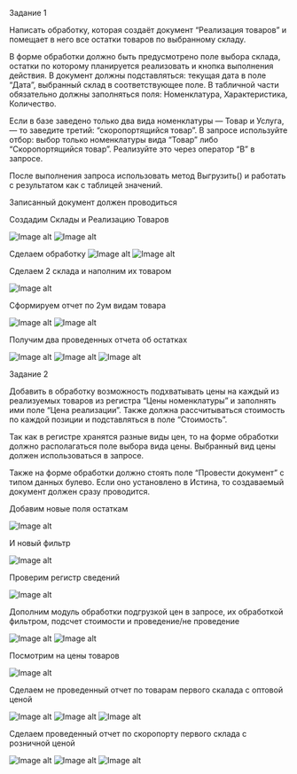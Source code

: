 Задание 1

Написать обработку, которая создаёт документ “Реализация товаров” и помещает в него все остатки товаров по выбранному складу.

В форме обработки должно быть предусмотрено поле выбора склада, остатки по которому планируется реализовать и кнопка выполнения действия.
В документ должны подставляться: текущая дата в поле “Дата”, выбранный склад в соответствующее поле. В табличной части обязательно должны заполняться поля: Номенклатура, Характеристика, Количество.

Если в базе заведено только два вида номенклатуры — Товар и Услуга, — то заведите третий: “скоропортящийся товар”. В запросе используйте отбор: выбор только номенклатуры вида “Товар” либо “Скоропортящийся товар”. Реализуйте это через оператор “В” в запросе.

После выполнения запроса использовать метод Выгрузить() и работать с результатом как с таблицей значений.

Записанный документ должен проводиться

Создадим Склады и Реализацию Товаров

![Image alt](https://github.com/AhEhIOhYou/1c/blob/main/lab5/screenshots/1.png)
![Image alt](https://github.com/AhEhIOhYou/1c/blob/main/lab5/screenshots/2.png)

Сделаем обработку
![Image alt](https://github.com/AhEhIOhYou/1c/blob/main/lab5/screenshots/3.png)
![Image alt](https://github.com/AhEhIOhYou/1c/blob/main/lab5/screenshots/4.png)

Сделаем 2 склада и наполним их товаром

![Image alt](https://github.com/AhEhIOhYou/1c/blob/main/lab5/screenshots/5.png)

Сформируем отчет по 2ум видам товара

![Image alt](https://github.com/AhEhIOhYou/1c/blob/main/lab5/screenshots/6.png)
![Image alt](https://github.com/AhEhIOhYou/1c/blob/main/lab5/screenshots/7.png)

Получим два проведенных отчета об остатках

![Image alt](https://github.com/AhEhIOhYou/1c/blob/main/lab5/screenshots/8.png)
![Image alt](https://github.com/AhEhIOhYou/1c/blob/main/lab5/screenshots/9.png)
![Image alt](https://github.com/AhEhIOhYou/1c/blob/main/lab5/screenshots/10.png)

 
Задание 2

Добавить в обработку возможность подхватывать цены на каждый из реализуемых товаров из регистра “Цены номенклатуры” и заполнять ими поле “Цена реализации”. Также должна рассчитываться стоимость по каждой позиции и подставляться в поле “Стоимость”.

Так как в регистре хранятся разные виды цен, то на форме обработки должно располагаться поле выбора вида цены. Выбранный вид цены должен использоваться в запросе.

Также на форме обработки должно стоять поле “Провести документ” с типом данных булево. Если оно установлено в Истина, то создаваемый документ должен сразу проводится.

Добавим новые поля остаткам

![Image alt](https://github.com/AhEhIOhYou/1c/blob/main/lab5/screenshots/11.png)

И новый фильтр

![Image alt](https://github.com/AhEhIOhYou/1c/blob/main/lab5/screenshots/12.png)

Проверим регистр сведений

![Image alt](https://github.com/AhEhIOhYou/1c/blob/main/lab5/screenshots/13.png)

Дополним модуль обработки подгрузкой цен в запросе, их обработкой фильтром, подсчет стоимости и проведение/не проведение

![Image alt](https://github.com/AhEhIOhYou/1c/blob/main/lab5/screenshots/14.png)
![Image alt](https://github.com/AhEhIOhYou/1c/blob/main/lab5/screenshots/15.png)

Посмотрим на цены товаров

![Image alt](https://github.com/AhEhIOhYou/1c/blob/main/lab5/screenshots/16.png)

Сделаем не проведенный отчет по товарам первого скалада с оптовой ценой

![Image alt](https://github.com/AhEhIOhYou/1c/blob/main/lab5/screenshots/17.png)
![Image alt](https://github.com/AhEhIOhYou/1c/blob/main/lab5/screenshots/18.png)
![Image alt](https://github.com/AhEhIOhYou/1c/blob/main/lab5/screenshots/19.png)

Сделаем проведенный отчет по скоропорту первого склада с розничной ценой

![Image alt](https://github.com/AhEhIOhYou/1c/blob/main/lab5/screenshots/20.png)
![Image alt](https://github.com/AhEhIOhYou/1c/blob/main/lab5/screenshots/21.png)
![Image alt](https://github.com/AhEhIOhYou/1c/blob/main/lab5/screenshots/22.png)

